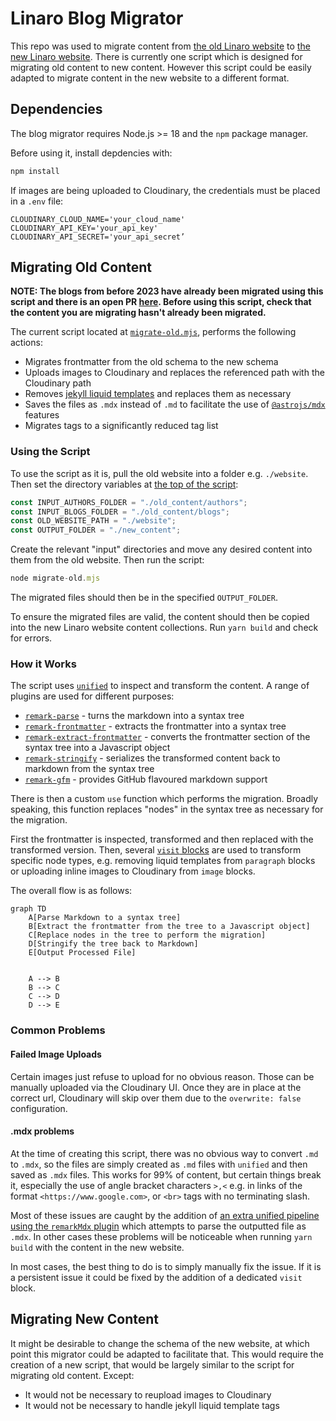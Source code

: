 # Linaro Blog Migrator

This repo was used to migrate content from [the old Linaro website](https://github.com/Linaro/website) to [the new Linaro website](https://github.com/Linaro/linaro-astro). There is currently one script which is designed for migrating old content to new content. However this script could be easily adapted to migrate content in the new website to a different format.

## Dependencies

The blog migrator requires Node.js >= 18 and the `npm` package manager. 

Before using it, install depdencies with:

```bash
npm install
```

If images are being uploaded to Cloudinary, the credentials must be placed in a `.env` file:

```
CLOUDINARY_CLOUD_NAME='your_cloud_name'
CLOUDINARY_API_KEY='your_api_key'
CLOUDINARY_API_SECRET='your_api_secret’
```

## Migrating Old Content

**NOTE: The blogs from before 2023 have already been migrated using this script and there is an open PR [here](https://github.com/Linaro/linaro-astro/pull/78). Before using this script, check that the content you are migrating hasn't already been migrated.**

The current script located at [`migrate-old.mjs`](./migrate-old.mjs), performs the following actions:
- Migrates frontmatter from the old schema to the new schema
- Uploads images to Cloudinary and replaces the referenced path with the Cloudinary path
- Removes [jekyll liquid templates](https://jekyllrb.com/docs/liquid/) and replaces them as necessary
- Saves the files as `.mdx` instead of `.md` to facilitate the use of [`@astrojs/mdx`](https://docs.astro.build/en/guides/integrations-guide/mdx/) features
- Migrates tags to a significantly reduced tag list

### Using the Script

To use the script as it is, pull the old website into a folder e.g. `./website`. Then set the directory variables at [the top of the script](./migrate-old.mjs#L16):

```ts
const INPUT_AUTHORS_FOLDER = "./old_content/authors";
const INPUT_BLOGS_FOLDER = "./old_content/blogs";
const OLD_WEBSITE_PATH = "./website";
const OUTPUT_FOLDER = "./new_content";
```

Create the relevant "input" directories and move any desired content into them from the old website. Then run the script:

```ts
node migrate-old.mjs
```
The migrated files should then be in the specified `OUTPUT_FOLDER`. 

To ensure the migrated files are valid, the content should then be copied into the new Linaro website content collections. Run `yarn build` and check for errors. 

### How it Works

The script uses [`unified`](https://www.npmjs.com/package/unified) to inspect and transform the content. A range of plugins are used for different purposes:
- [`remark-parse`](https://www.npmjs.com/package/remark-parse) - turns the markdown into a syntax tree
- [`remark-frontmatter`](https://www.npmjs.com/package/remark-frontmatter) - extracts the frontmatter into a syntax tree
- [`remark-extract-frontmatter`](https://www.npmjs.com/package/remark-extract-frontmatter) - converts the frontmatter section of the syntax tree into a Javascript object
- [`remark-stringify`](https://www.npmjs.com/package/remark-stringify) - serializes the transformed content back to markdown from the syntax tree
- [`remark-gfm`](https://www.npmjs.com/package/remark-gfm) - provides GitHub flavoured markdown support

There is then a custom `use` function which performs the migration. Broadly speaking, this function replaces "nodes" in the syntax tree as necessary for the migration. 

First the frontmatter is inspected, transformed and then replaced with the transformed version. Then, several [`visit` blocks](https://github.com/unifiedjs/handbook?tab=readme-ov-file#visitors) are used to transform specific node types, e.g. removing liquid templates from `paragraph` blocks or uploading inline images to Cloudinary from `image` blocks.

The overall flow is as follows:

```mermaid
graph TD
    A[Parse Markdown to a syntax tree]
    B[Extract the frontmatter from the tree to a Javascript object]
    C[Replace nodes in the tree to perform the migration]
    D[Stringify the tree back to Markdown]
    E[Output Processed File]


    A --> B
    B --> C
    C --> D
    D --> E
```
### Common Problems

#### Failed Image Uploads

Certain images just refuse to upload for no obvious reason. Those can be manually uploaded via the Cloudinary UI. Once they are in place at the correct url, Cloudinary will skip over them due to the `overwrite: false` configuration.

#### .mdx problems

At the time of creating this script, there was no obvious way to convert `.md` to `.mdx`, so the files are simply created as `.md` files with `unified` and then saved as `.mdx` files. This works for 99% of content, but certain things break it, especially the use of angle bracket characters `>,<` e.g. in links of the format `<https://www.google.com>`, or `<br>` tags with no terminating slash. 

Most of these issues are caught by the addition of [an extra unified pipeline using the `remarkMdx` plugin](./migrate-old.mjs#L305) which attempts to parse the outputted file as `.mdx`. In other cases these problems will be noticeable when running `yarn build` with the content in the new website.

In most cases, the best thing to do is to simply manually fix the issue. If it is a persistent issue it could be fixed by the addition of a dedicated `visit` block.

## Migrating New Content

It might be desirable to change the schema of the new website, at which point this migrator could be adapted to facilitate that. This would require the creation of a new script, that would be largely similar to the script for migrating old content. Except:
- It would not be necessary to reupload images to Cloudinary
- It would not be necessary to handle jekyll liquid template tags